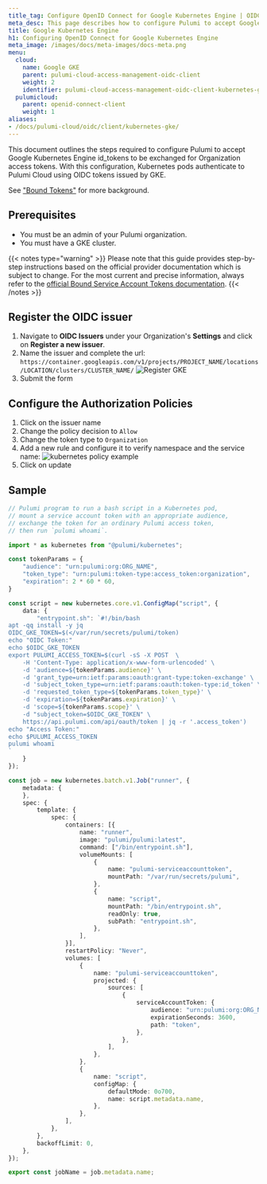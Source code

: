 ```yaml
---
title_tag: Configure OpenID Connect for Google Kubernetes Engine | OIDC
meta_desc: This page describes how to configure Pulumi to accept Google Kubernetes Engine OIDC tokens
title: Google Kubernetes Engine
h1: Configuring OpenID Connect for Google Kubernetes Engine
meta_image: /images/docs/meta-images/docs-meta.png
menu:
  cloud:
    name: Google GKE
    parent: pulumi-cloud-access-management-oidc-client
    weight: 2
    identifier: pulumi-cloud-access-management-oidc-client-kubernetes-gke
  pulumicloud:
    parent: openid-connect-client
    weight: 1
aliases:
- /docs/pulumi-cloud/oidc/client/kubernetes-gke/
---
```


This document outlines the steps required to configure Pulumi to accept Google Kubernetes Engine id_tokens to be exchanged for Organization access tokens. With this configuration, Kubernetes pods authenticate to Pulumi Cloud using OIDC tokens issued by GKE.

See ["Bound Tokens"](https://cloud.google.com/blog/products/containers-kubernetes/kubernetes-bound-service-account-tokens) for more background.

## Prerequisites

* You must be an admin of your Pulumi organization.
* You must have a GKE cluster.

{{< notes type="warning" >}}
Please note that this guide provides step-by-step instructions based on the official provider documentation which is subject to change. For the most current and precise information, always refer to the [official Bound Service Account Tokens documentation](https://kubernetes.io/docs/concepts/storage/projected-volumes/#serviceaccounttoken).
{{< /notes >}}

## Register the OIDC issuer

1. Navigate to **OIDC Issuers** under your Organization's **Settings** and click on **Register a new issuer**.
1. Name the issuer and complete the url: `https://container.googleapis.com/v1/projects/PROJECT_NAME/locations/LOCATION/clusters/CLUSTER_NAME/`
   ![Register GKE](../register-gke.png)
1. Submit the form

## Configure the Authorization Policies

1. Click on the issuer name
1. Change the policy decision to `Allow`
1. Change the token type to `Organization`
1. Add a new rule and configure it to verify namespace and the service name:
   ![kubernetes policy example](../gke-policy.png)
1. Click on update

## Sample

```typescript
// Pulumi program to run a bash script in a Kubernetes pod,
// mount a service account token with an appropriate audience,
// exchange the token for an ordinary Pulumi access token,
// then run `pulumi whoami`.

import * as kubernetes from "@pulumi/kubernetes";

const tokenParams = {
    "audience": "urn:pulumi:org:ORG_NAME",
    "token_type": "urn:pulumi:token-type:access_token:organization",
    "expiration": 2 * 60 * 60,
}

const script = new kubernetes.core.v1.ConfigMap("script", {
    data: {
        "entrypoint.sh": `#!/bin/bash
apt -qq install -y jq
OIDC_GKE_TOKEN=$(</var/run/secrets/pulumi/token)
echo "OIDC Token:"
echo $OIDC_GKE_TOKEN
export PULUMI_ACCESS_TOKEN=$(curl -sS -X POST  \
    -H 'Content-Type: application/x-www-form-urlencoded' \
    -d 'audience=${tokenParams.audience}' \
    -d 'grant_type=urn:ietf:params:oauth:grant-type:token-exchange' \
    -d 'subject_token_type=urn:ietf:params:oauth:token-type:id_token' \
    -d 'requested_token_type=${tokenParams.token_type}' \
    -d 'expiration=${tokenParams.expiration}' \
    -d 'scope=${tokenParams.scope}' \
    -d "subject_token=$OIDC_GKE_TOKEN" \
    https://api.pulumi.com/api/oauth/token | jq -r '.access_token')
echo "Access Token:"
echo $PULUMI_ACCESS_TOKEN
pulumi whoami
`
    }
});

const job = new kubernetes.batch.v1.Job("runner", {
    metadata: {
    },
    spec: {
        template: {
            spec: {
                containers: [{
                    name: "runner",
                    image: "pulumi/pulumi:latest",
                    command: ["/bin/entrypoint.sh"],
                    volumeMounts: [
                        {
                            name: "pulumi-serviceaccounttoken",
                            mountPath: "/var/run/secrets/pulumi",
                        },
                        {
                            name: "script",
                            mountPath: "/bin/entrypoint.sh",
                            readOnly: true,
                            subPath: "entrypoint.sh",
                        },
                    ],
                }],
                restartPolicy: "Never",
                volumes: [
                    {
                        name: "pulumi-serviceaccounttoken",
                        projected: {
                            sources: [
                                {
                                    serviceAccountToken: {
                                        audience: "urn:pulumi:org:ORG_NAME",
                                        expirationSeconds: 3600,
                                        path: "token",
                                    },
                                },
                            ],
                        },
                    },
                    {
                        name: "script",
                        configMap: {
                            defaultMode: 0o700,
                            name: script.metadata.name,
                        },
                    },
                ],
            },
        },
        backoffLimit: 0,
    },
});

export const jobName = job.metadata.name;
```
